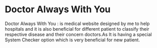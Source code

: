 # Doctor Always With You
Doctor Always With You : is medical website designed by me to help hospitals and it is also beneficial for different patient to classify their respective disease and their concern doctors.As It is having a special System Checker option which is very beneficial for new patient.
